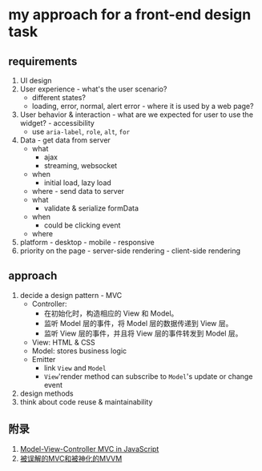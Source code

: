 # my approach for a front-end design task

## requirements
  1. UI design
  2. User experience
    - what's the user scenario?
      - different states?
      - loading, error, normal, alert error
    - where it is used by a web page?
  3. User behavior & interaction
    - what are we expected for user to use the widget?
    - accessibility
      - use `aria-label`, `role`, `alt`, `for`
  3. Data
    - get data from server
      - what
        - ajax
        - streaming, websocket
      - when
        - initial load, lazy load
      - where
    - send data to server
      - what
        - validate & serialize formData
      - when
        - could be clicking event
      - where
  4. platform
    - desktop
    - mobile
    - responsive
  5. priority on the page
    - server-side rendering
    - client-side rendering

## approach
  1. decide a design pattern
    - MVC
      - Controller:
        - 在初始化时，构造相应的 View 和 Model。
        - 监听 Model 层的事件，将 Model 层的数据传递到 View 层。
        - 监听 View 层的事件，并且将 View 层的事件转发到 Model 层。
      - View: HTML & CSS
      - Model: stores business logic
      - Emitter
        - link `View` and  `Model`
        - `View`'render method can subscribe to `Model`'s update or change event
  2. design methods
  3. think about code reuse & maintainability

## 附录
1. [Model-View-Controller MVC in JavaScript](https://alexatnet.com/articles/model-view-controller-mvc-javascript)
2. [被误解的MVC和被神化的MVVM](http://www.infoq.com/cn/articles/rethinking-mvc-mvvm)
